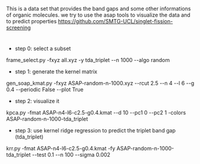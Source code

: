 This is a data set that provides the band gaps and some other informations of organic molecules.
we try to use the asap tools to visualize the data and to predict properties
https://github.com/SMTG-UCL/singlet-fission-screening
#

* step 0: select a subset

frame_select.py -fxyz all.xyz -y tda_triplet --n 1000 --algo random

* step 1: generate the kernel matrix

gen_soap_kmat.py -fxyz ASAP-random-n-1000.xyz --rcut 2.5 --n 4 --l 6 --g 0.4 --periodic False --plot True

* step 2: visualize it

kpca.py -fmat ASAP-n4-l6-c2.5-g0.4.kmat --d 10 --pc1 0 --pc2 1 -colors ASAP-random-n-1000-tda_triplet

* step 3: use kernel ridge regression to predict the triplet band gap (tda_triplet)

krr.py -fmat ASAP-n4-l6-c2.5-g0.4.kmat -fy ASAP-random-n-1000-tda_triplet --test 0.1 --n 100 --sigma 0.002

